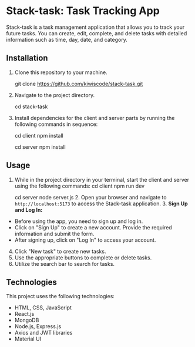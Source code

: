 # Stack-task: Task Tracking App

Stack-task is a task management application that allows you to track your future tasks. You can create, edit, complete, and delete tasks with detailed information such as time, day, date, and category.

## Installation

1. Clone this repository to your machine.

   git clone https://github.com/kiwiscode/stack-task.git

2. Navigate to the project directory.

   cd stack-task

3. Install dependencies for the client and server parts by running the following commands in sequence:

   cd client
   npm install

   cd server
   npm install

## Usage

1. While in the project directory in your terminal, start the client and server using the following commands:
   cd client
   npm run dev

   cd server
   node server.js 2. Open your browser and navigate to `http://localhost:5173` to access the Stack-task application. 3. **Sign Up and Log In:**

- Before using the app, you need to sign up and log in.
- Click on "Sign Up" to create a new account. Provide the required information and submit the form.
- After signing up, click on "Log In" to access your account.

4. Click "New task" to create new tasks.
5. Use the appropriate buttons to complete or delete tasks.
6. Utilize the search bar to search for tasks.

## Technologies

This project uses the following technologies:

- HTML, CSS, JavaScript
- React.js
- MongoDB
- Node.js, Express.js
- Axios and JWT libraries
- Material UI

